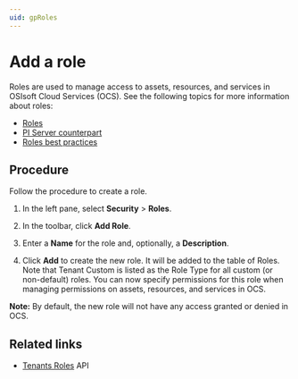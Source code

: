 ```yaml
---
uid: gpRoles
---
```


# Add a role

Roles are used to manage access to assets, resources, and services in OSIsoft Cloud Services (OCS). See the following topics for more information about roles:

- [Roles](xref:ccRoles)
- [PI Server counterpart](xref:ccRoles#roles-pi-server)
- [Roles best practices](xref:ccRoles#roles-bp)

## Procedure

Follow the procedure to create a role.

1. In the left pane, select **Security** > **Roles**.

1. In the toolbar, click **Add Role**.

1. Enter a **Name** for the role and, optionally, a **Description**.

1. Click **Add** to create the new role. It will be added to the table of Roles. Note that Tenant Custom is listed as the Role Type for all custom (or non-default) roles. You can now specify permissions for this role when managing permissions on assets, resources, and services in OCS.

**Note:** By default, the new role will not have any access granted or denied in OCS.

## Related links

- [Tenants Roles](xref:identity-tenants-roles) API

